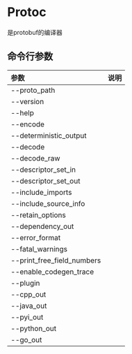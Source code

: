 # Protoc

是protobuf的编译器

## 命令行参数

| 参数                       | 说明 |
| :------------------------- | :--- |
| --proto_path               |      |
| --version                  |      |
| --help                     |      |
| --encode                   |      |
| --deterministic_output     |      |
| --decode                   |      |
| --decode_raw               |      |
| --descriptor_set_in        |      |
| --descriptor_set_out       |      |
| --include_imports          |      |
| --include_source_info      |      |
| --retain_options           |      |
| --dependency_out           |      |
| --error_format             |      |
| --fatal_warnings           |      |
| --print_free_field_numbers |      |
| --enable_codegen_trace     |      |
| --plugin                   |      |
| --cpp_out                  |      |
| --java_out                 |      |
| --pyi_out                  |      |
| --python_out               |      |
| --go_out                   |      |

